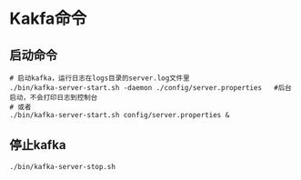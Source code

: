 # Kakfa命令

## 启动命令

```shell
# 启动kafka，运行日志在logs目录的server.log文件里
./bin/kafka-server-start.sh -daemon ./config/server.properties   #后台启动，不会打印日志到控制台
# 或者
./bin/kafka-server-start.sh config/server.properties &
```

## 停止kafka

```shell
./bin/kafka-server-stop.sh
```










